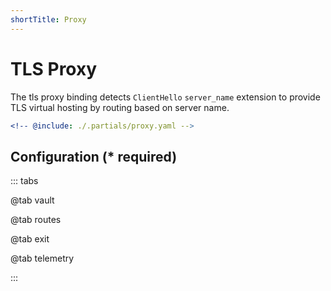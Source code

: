 ```yaml
---
shortTitle: Proxy
---
```


# TLS Proxy

The tls proxy binding detects `ClientHello` `server_name` extension to provide TLS virtual hosting by routing based on server name.

```yaml {3}
<!-- @include: ./.partials/proxy.yaml -->
```

## Configuration (\* required)

::: tabs

@tab vault

<!-- @include: ../.partials/vault.md -->

@tab routes

<!-- @include: ./.partials/routes.md -->

@tab exit

<!-- @include: ../.partials/exit.md -->

@tab telemetry

<!-- @include: ../.partials/telemetry.md -->

:::